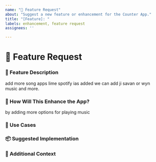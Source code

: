 ```yaml
---
name: "🚀 Feature Request"
about: "Suggest a new feature or enhancement for the Counter App."
title: "[Feature]: "
labels: enhancement, feature request
assignees: ''

---
```


# 🚀 Feature Request

### 📝 Feature Description
<!-- A clear and concise description of the feature you're requesting. -->
add more song apps lime spotify ias added we can add ji savan or wyn music and more.

### 🔧 How Will This Enhance the App?
<!-- Explain how the requested feature will improve the user experience or functionality. -->
by adding more options for playing music 

### 🎯 Use Cases
<!-- If applicable, provide use cases that illustrate the need for the feature. -->

### 📦 Suggested Implementation
<!-- If you have suggestions on how to implement this feature, describe them here. -->

### 📸 Additional Context
<!-- Add any other context, screenshots, or details that will help support your request. -->
